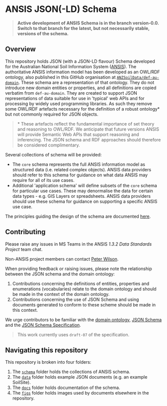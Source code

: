 # ANSIS JSON(-LD) Schema

> **Active development of ANSIS Schema is in the branch version-0.0. Switch to that branch for the**
> **latest, but not necessarily stable, versions of the schema.**

## Overview

This repository holds JSON (with a JSON-LD flavour) Schema developed for the Australian National
Soil Information System ([ANSIS](https://ansis.net/)). The authoritative ANSIS information model has
been developed as an OWL/RDF ontology, also published in this GitHub organisation at
[`ANZSoilData/def-au-domain`][def-au-domain]. These schema are a representation of that ontology.
They do not introduce new domain entities or properties, and all definitions are copied verbatim
from `def-au-domain`. They are created to support JSON representations of data suitable for use in
'typical' web APIs and for processing by widely used programming libraries. As such they remove some
OWL/RDF artefacts necessary for the definition of a robust ontology* but not commonly required for
JSON objects.

> \* These artefacts reflect the fundamental importance of set theory and reasoning to OWL/RDF. We
> anticipate that future versions ANSIS will provide Semantic Web APIs that support reasoning and
> inferencing. The JSON schema and RDF approaches should therefore be considered complimentary.

Several collections of schema will be provided:
- The `core` schema represents the full ANSIS information model as structured data (i.e. related
complex objects). ANSIS data providers should refer to this schema for guidance on what data ANSIS
may require for all of its use cases.
- Additional 'application schema' will define subsets of the `core` schema for particular use cases.
These may denormalise the data for certain data types - e.g. GIS Layers or spreadsheets. ANSIS data
providers should use these schema for guidance on supporting a specific ANSIS use case.

The principles guiding the design of the schema are documented [here](./docs/design-principles.md).


## Contributing

Please raise any issues in MS Teams in the ANSIS *1.3.2 Data Standards Project* team chat.

Non-ANSIS project members can contact [Peter Wilson](mailto:peter.wilson@csiro.au).

When providing feedback or raising issues, please note the relationship between the JSON schema
and the domain ontology:
1. Contributions concerning the definitions of entities, properties and enumerations (vocabularies)
relate to the domain ontology and should be made in the context of the domain ontology.
2. Contributions concerning the use of JSON Schema and using documents generated to conform to these
scheme should be made in this context.

We urge contributors to be familiar with the [domain ontology][def-au-domain],
[JSON Schema](https://json-schema.org/) and the
[JSON Schema Specification](https://json-schema.org/specification.html).

> This work currently uses `draft-07` of the specification.


## Navigating this repository

This repository is broken into four folders:
1. The [`schema`](schema/) folder holds the collections of ANSIS schema.
2. The [`data`](data/) folder holds example JSON documents (e.g. an example SoilSite).
3. The [`docs`](docs/) folder holds documentation of the schema.
4. The [`figs`](figs/) folder holds images used by documents elsewhere in the repository.

[def-au-domain]: https://github.com/ANZSoilData/def-au-domain